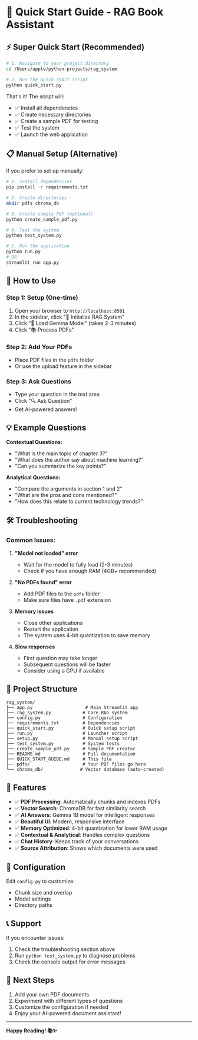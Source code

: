 # 🚀 Quick Start Guide - RAG Book Assistant

## ⚡ Super Quick Start (Recommended)

```bash
# 1. Navigate to your project directory
cd /Users/apple/python-projects/rag_system

# 2. Run the quick start script
python quick_start.py
```

That's it! The script will:
- ✅ Install all dependencies
- ✅ Create necessary directories
- ✅ Create a sample PDF for testing
- ✅ Test the system
- ✅ Launch the web application

## 📋 Manual Setup (Alternative)

If you prefer to set up manually:

```bash
# 1. Install dependencies
pip install -r requirements.txt

# 2. Create directories
mkdir pdfs chroma_db

# 3. Create sample PDF (optional)
python create_sample_pdf.py

# 4. Test the system
python test_system.py

# 5. Run the application
python run.py
# OR
streamlit run app.py
```

## 🎯 How to Use

### Step 1: Setup (One-time)
1. Open your browser to `http://localhost:8501`
2. In the sidebar, click "🔧 Initialize RAG System"
3. Click "🤖 Load Gemma Model" (takes 2-3 minutes)
4. Click "📚 Process PDFs"

### Step 2: Add Your PDFs
- Place PDF files in the `pdfs` folder
- Or use the upload feature in the sidebar

### Step 3: Ask Questions
- Type your question in the text area
- Click "🔍 Ask Question"
- Get AI-powered answers!

## 💡 Example Questions

**Contextual Questions:**
- "What is the main topic of chapter 3?"
- "What does the author say about machine learning?"
- "Can you summarize the key points?"

**Analytical Questions:**
- "Compare the arguments in section 1 and 2"
- "What are the pros and cons mentioned?"
- "How does this relate to current technology trends?"

## 🛠️ Troubleshooting

### Common Issues:

1. **"Model not loaded" error**
   - Wait for the model to fully load (2-3 minutes)
   - Check if you have enough RAM (4GB+ recommended)

2. **"No PDFs found" error**
   - Add PDF files to the `pdfs` folder
   - Make sure files have `.pdf` extension

3. **Memory issues**
   - Close other applications
   - Restart the application
   - The system uses 4-bit quantization to save memory

4. **Slow responses**
   - First question may take longer
   - Subsequent questions will be faster
   - Consider using a GPU if available

## 📁 Project Structure

```
rag_system/
├── app.py                    # Main Streamlit app
├── rag_system.py            # Core RAG system
├── config.py                # Configuration
├── requirements.txt         # Dependencies
├── quick_start.py           # Quick setup script
├── run.py                   # Launcher script
├── setup.py                 # Manual setup script
├── test_system.py           # System tests
├── create_sample_pdf.py     # Sample PDF creator
├── README.md                # Full documentation
├── QUICK_START_GUIDE.md     # This file
├── pdfs/                    # Your PDF files go here
└── chroma_db/              # Vector database (auto-created)
```

## 🎉 Features

- ✅ **PDF Processing**: Automatically chunks and indexes PDFs
- ✅ **Vector Search**: ChromaDB for fast similarity search
- ✅ **AI Answers**: Gemma 1B model for intelligent responses
- ✅ **Beautiful UI**: Modern, responsive interface
- ✅ **Memory Optimized**: 4-bit quantization for lower RAM usage
- ✅ **Contextual & Analytical**: Handles complex questions
- ✅ **Chat History**: Keeps track of your conversations
- ✅ **Source Attribution**: Shows which documents were used

## 🔧 Configuration

Edit `config.py` to customize:
- Chunk size and overlap
- Model settings
- Directory paths

## 📞 Support

If you encounter issues:
1. Check the troubleshooting section above
2. Run `python test_system.py` to diagnose problems
3. Check the console output for error messages

## 🎯 Next Steps

1. Add your own PDF documents
2. Experiment with different types of questions
3. Customize the configuration if needed
4. Enjoy your AI-powered document assistant!

---

**Happy Reading! 📚✨**

